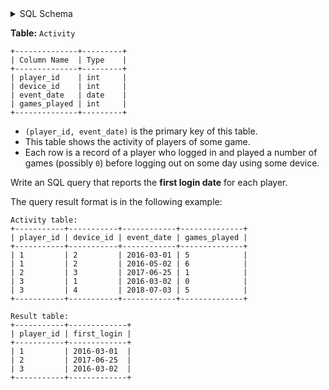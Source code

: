 <details>
<summary> SQL Schema</summary>

```sql
DROP TABLE IF EXISTS Activity;

CREATE TABLE IF NOT EXISTS
  Activity (player_id int, device_id int, event_date date, games_played int);

INSERT INTO
  Activity (player_id, device_id, event_date, games_played)
VALUES
  ('1', '2', '2016-03-01', '5'),
  ('1', '2', '2016-05-02', '6'),
  ('2', '3', '2017-06-25', '1'),
  ('3', '1', '2016-03-02', '0'),
  ('3', '4', '2018-07-03', '5');
```

</details>

**Table:** `Activity`

```
+--------------+---------+
| Column Name  | Type    |
+--------------+---------+
| player_id    | int     |
| device_id    | int     |
| event_date   | date    |
| games_played | int     |
+--------------+---------+
```

- `(player_id, event_date)` is the primary key of this table.
- This table shows the activity of players of some game.
- Each row is a record of a player who logged in and played a number of games (possibly `0`) before logging out on some day using some device.

Write an SQL query that reports the **first login date** for each player.

The query result format is in the following example:

```
Activity table:
+-----------+-----------+------------+--------------+
| player_id | device_id | event_date | games_played |
+-----------+-----------+------------+--------------+
| 1         | 2         | 2016-03-01 | 5            |
| 1         | 2         | 2016-05-02 | 6            |
| 2         | 3         | 2017-06-25 | 1            |
| 3         | 1         | 2016-03-02 | 0            |
| 3         | 4         | 2018-07-03 | 5            |
+-----------+-----------+------------+--------------+

Result table:
+-----------+-------------+
| player_id | first_login |
+-----------+-------------+
| 1         | 2016-03-01  |
| 2         | 2017-06-25  |
| 3         | 2016-03-02  |
+-----------+-------------+
```